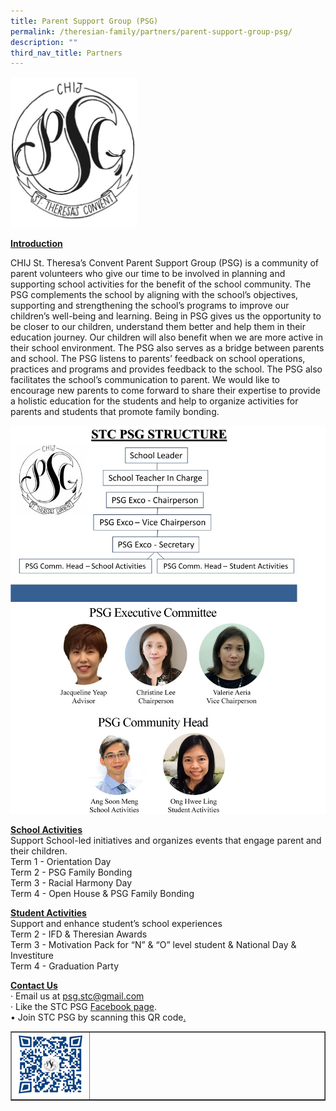 ```yaml
---
title: Parent Support Group (PSG)
permalink: /theresian-family/partners/parent-support-group-psg/
description: ""
third_nav_title: Partners
---
```

<img style="width: 40%;" src="/images/psg1.jpg" />
<p><strong><u>Introduction</u></strong></p>
<p>CHIJ St. Theresa&rsquo;s Convent Parent Support Group (PSG) is a community of parent volunteers who give our time to be involved in planning and supporting school activities for the benefit of the school community. The PSG complements the school by aligning with the school&rsquo;s objectives, supporting and strengthening the school&rsquo;s programs to improve our children&rsquo;s well-being and learning. Being in PSG gives us the opportunity to be closer to our children, understand them better and help them in their education journey. Our children will also benefit when we are more active in their school environment. The PSG also serves as a bridge between parents and school. The PSG listens to parents&rsquo; feedback on school operations, practices and programs and provides feedback to the school. The PSG also facilitates the school&rsquo;s communication to parent. We would like to encourage new parents to come forward to share their expertise to provide a holistic education for the students and help to organize activities for parents and students that promote family bonding.&nbsp;</p>
<img src="/images/psg2.jpg">
<p><strong><u>School Activities<br /></u></strong>Support School-led initiatives and organizes events that engage parent and their children.<br />Term 1 - Orientation Day<br />Term 2 - PSG Family Bonding<br />Term 3 - Racial Harmony Day<br />Term 4 - Open House &amp; PSG Family Bonding</p>
<p><strong><u>Student Activities<br /></u></strong>Support and enhance student&rsquo;s school experiences<br />Term 2 - IFD &amp; Theresian Awards<br />Term 3 - Motivation Pack for &ldquo;N&rdquo; &amp; &ldquo;O&rdquo; level student &amp; National Day &amp; Investiture<br />Term 4 - Graduation Party&nbsp;</p>
<p><strong><u>Contact Us<br /></u></strong>&middot; Email us at&nbsp;<a href="mailto:psg.stc@gmail.com">psg.stc@gmail.com</a><br />&middot; Like the STC PSG&nbsp;<a href="https://www.facebook.com/psgstc/">Facebook page</a>.<br />&bull; Join STC PSG by scanning this QR code<u>.</u></p>
<table style="border-collapse: collapse; width: 100%;" border="1">
<tbody>
<tr>
<td style="width: 25%;"><img src="/images/psg4.png"></td>
<td style="width: 75%;">&nbsp;</td>
</tr>
</tbody>
</table>